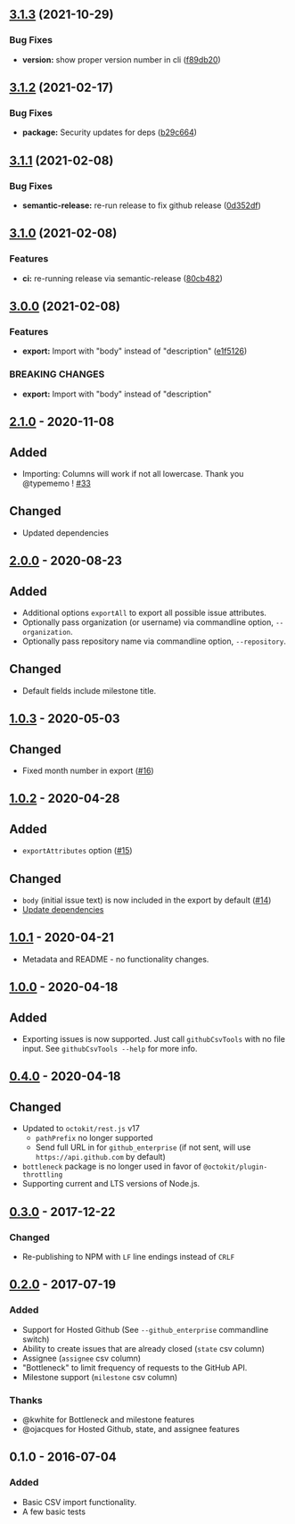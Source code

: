 ## [3.1.3](https://github.com/gavinr/github-csv-tools/compare/v3.1.2...v3.1.3) (2021-10-29)


### Bug Fixes

* **version:** show proper version number in cli ([f89db20](https://github.com/gavinr/github-csv-tools/commit/f89db208c9bad2fbf555ceac0ab695b4174f77f2))

## [3.1.2](https://github.com/gavinr/github-csv-tools/compare/v3.1.1...v3.1.2) (2021-02-17)


### Bug Fixes

* **package:** Security updates for deps ([b29c664](https://github.com/gavinr/github-csv-tools/commit/b29c66476f2eb8f025be8aba11cd5e4c92525e67))

## [3.1.1](https://github.com/gavinr/github-csv-tools/compare/v3.1.0...v3.1.1) (2021-02-08)


### Bug Fixes

* **semantic-release:** re-run release to fix github release ([0d352df](https://github.com/gavinr/github-csv-tools/commit/0d352dfe2e8b57ddc8ccfb25c6984d164ba9d5f4))

## [3.1.0](https://github.com/gavinr/github-csv-tools/compare/v3.0.0...v3.1.0) (2021-02-08)


### Features

* **ci:** re-running release via semantic-release ([80cb482](https://github.com/gavinr/github-csv-tools/commit/80cb482b886747fd672c9373340fc678997731df))

## [3.0.0](https://github.com/gavinr/github-csv-tools/compare/v2.1.0...v3.0.0) (2021-02-08)


### Features

* **export:** Import with "body" instead of "description" ([e1f5126](https://github.com/gavinr/github-csv-tools/commit/e1f512694832833a792c05e5dd0c851001cc3b1f))


### BREAKING CHANGES

* **export:** Import with "body" instead of "description"

## [2.1.0] - 2020-11-08

## Added

- Importing: Columns will work if not all lowercase. Thank you @typememo ! [#33](https://github.com/gavinr/github-csv-tools/pull/33)

## Changed

- Updated dependencies

## [2.0.0] - 2020-08-23

## Added

- Additional options `exportAll` to export all possible issue attributes.
- Optionally pass organization (or username) via commandline option, `--organization`.
- Optionally pass repository name via commandline option, `--repository`.

## Changed

- Default fields include milestone title. 

## [1.0.3] - 2020-05-03

## Changed

- Fixed month number in export ([#16](https://github.com/gavinr/github-csv-tools/pull/16))

## [1.0.2] - 2020-04-28

## Added

- `exportAttributes` option ([#15](https://github.com/gavinr/github-csv-tools/pull/15))

## Changed

- `body` (initial issue text) is now included in the export by default ([#14](https://github.com/gavinr/github-csv-tools/issues/14))
- [Update dependencies](https://github.com/gavinr/github-csv-tools/commit/9ab2b1e47a7c7fa40149a36af03625d80738f887)

## [1.0.1] - 2020-04-21

- Metadata and README - no functionality changes.

## [1.0.0] - 2020-04-18

## Added
- Exporting issues is now supported. Just call `githubCsvTools` with no file input. See `githubCsvTools --help` for more info.

## [0.4.0] - 2020-04-18

## Changed
- Updated to `octokit/rest.js` v17
  - `pathPrefix` no longer supported
  - Send full URL in for `github_enterprise` (if not sent, will use `https://api.github.com` by default)
- `bottleneck` package is no longer used in favor of `@octokit/plugin-throttling`
- Supporting current and LTS versions of Node.js.

## [0.3.0] - 2017-12-22
### Changed
- Re-publishing to NPM with `LF` line endings instead of `CRLF`


## [0.2.0] - 2017-07-19
### Added
- Support for Hosted Github (See `--github_enterprise` commandline switch)
- Ability to create issues that are already closed (`state` csv column)
- Assignee (`assignee` csv column)
- "Bottleneck" to limit frequency of requests to the GitHub API.
- Milestone support (`milestone` csv column)


### Thanks
- @kwhite for Bottleneck and milestone features
- @ojacques for Hosted Github, state, and assignee features

## 0.1.0 - 2016-07-04
### Added
- Basic CSV import functionality.
- A few basic tests

[Unreleased]: https://github.com/gavinr/github-csv-tools/compare/v2.1.0...HEAD
[2.1.0]: https://github.com/gavinr/github-csv-tools/compare/v2.0.0...v2.1.0
[2.0.0]: https://github.com/gavinr/github-csv-tools/compare/v1.0.3...v2.0.0
[1.0.3]: https://github.com/gavinr/github-csv-tools/compare/v1.0.2...v1.0.3
[1.0.2]: https://github.com/gavinr/github-csv-tools/compare/v1.0.1...v1.0.2
[1.0.1]: https://github.com/gavinr/github-csv-tools/compare/v1.0.0...v1.0.1
[1.0.0]: https://github.com/gavinr/github-csv-tools/compare/v0.4.0...v1.0.0
[0.4.0]: https://github.com/gavinr/github-csv-tools/compare/V0.3.0...v0.4.0
[0.3.0]: https://github.com/gavinr/github-csv-tools/compare/v0.2.0...V0.3.0
[0.2.0]: https://github.com/gavinr/github-csv-tools/compare/v0.1.0...v0.2.0
